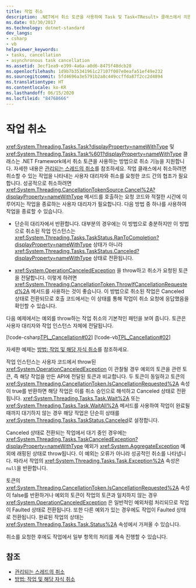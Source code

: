 ```yaml
---
title: 작업 취소
description: .NET에서 취소 토큰을 사용하여 Task 및 Task<TResult> 클래스에서 지원되는 작업 취소를 이해합니다.
ms.date: 03/30/2017
ms.technology: dotnet-standard
dev_langs:
- csharp
- vb
helpviewer_keywords:
- tasks, cancellation
- asynchronous task cancellation
ms.assetid: 3ecf1ea9-e399-4a6a-a0d6-8475f48dcb28
ms.openlocfilehash: 1d9b7b35341961c27107f007e0eafa51ef49e232
ms.sourcegitcommit: 5fd4696a3e5791b2a8c449ccffda87f2cc2d4894
ms.translationtype: HT
ms.contentlocale: ko-KR
ms.lasthandoff: 06/15/2020
ms.locfileid: "84768666"
---
```

# <a name="task-cancellation"></a>작업 취소
<xref:System.Threading.Tasks.Task?displayProperty=nameWithType> 및 <xref:System.Threading.Tasks.Task%601?displayProperty=nameWithType> 클래스는 .NET Framework에서 취소 토큰을 사용하는 방법으로 취소 기능을 지원합니다. 자세한 내용은 [관리되는 스레드의 취소](../threading/cancellation-in-managed-threads.md)를 참조하세요. 작업 클래스에서 취소하려면 취소할 수 있는 작업을 나타내는 사용자 대리자와 취소를 요청한 코드 간의 협조가 필요합니다.  성공적으로 취소하려면 <xref:System.Threading.CancellationTokenSource.Cancel%2A?displayProperty=nameWithType> 메서드를 호출하는 요청 코드와 적절한 시간에 이루어지는 작업을 종료하는 사용자 대리자가 필요합니다. 다음 방법 중 하나를 사용하여 작업을 종료할 수 있습니다.  
  
- 단순히 대리자에서 반환합니다. 대부분의 경우에는 이 방법으로 충분하지만 이 방법으로 취소된 작업 인스턴스는 <xref:System.Threading.Tasks.TaskStatus.RanToCompletion?displayProperty=nameWithType> 상태가 아니라 <xref:System.Threading.Tasks.TaskStatus.Canceled?displayProperty=nameWithType> 상태로 전환됩니다.  
  
- <xref:System.OperationCanceledException> 을 throw하고 취소가 요청된 토큰을 전달합니다. 이렇게 하려면 <xref:System.Threading.CancellationToken.ThrowIfCancellationRequested%2A> 메서드를 사용하는 것이 좋습니다. 이 방법으로 취소된 작업은 Canceled 상태로 전환되므로 호출 코드에서는 이 상태를 통해 작업이 취소 요청에 응답했음을 확인할 수 있습니다.  
  
 다음 예제에서는 예외를 throw하는 작업 취소의 기본적인 패턴을 보여 줍니다. 토큰은 사용자 대리자와 작업 인스턴스 자체에 전달됩니다.  
  
 [!code-csharp[TPL_Cancellation#02](../../../samples/snippets/csharp/VS_Snippets_Misc/tpl_cancellation/cs/snippet02.cs#02)]
 [!code-vb[TPL_Cancellation#02](../../../samples/snippets/visualbasic/VS_Snippets_Misc/tpl_cancellation/vb/module1.vb#02)]  
  
 자세한 예제는 [방법: 작업 및 해당 자식 취소](how-to-cancel-a-task-and-its-children.md)를 참조하세요.  
  
 작업 인스턴스는 사용자 코드에서 throw된 <xref:System.OperationCanceledException> 이 관찰될 경우 예외의 토큰을 관련 토큰, 즉 해당 작업을 만든 API에 전달된 토큰과 비교합니다. 두 토큰이 동일하고 토큰의 <xref:System.Threading.CancellationToken.IsCancellationRequested%2A> 속성이 true를 반환하면 해당 작업은 이를 취소 승인으로 해석하고 Canceled 상태로 전환됩니다. <xref:System.Threading.Tasks.Task.Wait%2A> 또는 <xref:System.Threading.Tasks.Task.WaitAll%2A> 메서드를 사용하여 작업이 완료될 때까지 대기하지 않는 경우 해당 작업은 단순히 상태를 <xref:System.Threading.Tasks.TaskStatus.Canceled>로 설정합니다.  
  
 Canceled 상태로 전환되는 작업에서 대기 중인 경우에는 <xref:System.Threading.Tasks.TaskCanceledException?displayProperty=nameWithType> 예외가 <xref:System.AggregateException> 예외에 래핑된 상태로 throw됩니다. 이 예외는 오류가 아니라 성공적인 취소를 나타냅니다. 따라서 작업의 <xref:System.Threading.Tasks.Task.Exception%2A> 속성은 `null`을 반환합니다.  
  
 토큰의 <xref:System.Threading.CancellationToken.IsCancellationRequested%2A> 속성이 false를 반환하거나 예외의 토큰이 작업의 토큰과 일치하지 않는 경우 <xref:System.OperationCanceledException> 은 일반적인 예외처럼 처리되므로 작업이 Faulted 상태로 전환됩니다. 또한 다른 예외가 있는 경우에도 작업이 Faulted 상태로 전환됩니다. 완료된 작업의 상태는 <xref:System.Threading.Tasks.Task.Status%2A> 속성에서 가져올 수 있습니다.  
  
 취소를 요청한 후에도 작업에서 일부 항목의 처리를 계속 진행할 수 있습니다.  
  
## <a name="see-also"></a>참조

- [관리되는 스레드의 취소](../threading/cancellation-in-managed-threads.md)
- [방법: 작업 및 해당 자식 취소](how-to-cancel-a-task-and-its-children.md)
